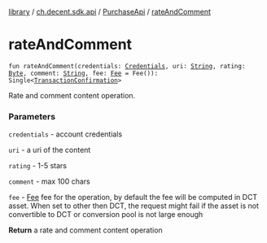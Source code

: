 [library](../../index.md) / [ch.decent.sdk.api](../index.md) / [PurchaseApi](index.md) / [rateAndComment](./rate-and-comment.md)

# rateAndComment

`fun rateAndComment(credentials: `[`Credentials`](../../ch.decent.sdk.crypto/-credentials/index.md)`, uri: `[`String`](https://kotlinlang.org/api/latest/jvm/stdlib/kotlin/-string/index.html)`, rating: `[`Byte`](https://kotlinlang.org/api/latest/jvm/stdlib/kotlin/-byte/index.html)`, comment: `[`String`](https://kotlinlang.org/api/latest/jvm/stdlib/kotlin/-string/index.html)`, fee: `[`Fee`](../../ch.decent.sdk.model/-fee/index.md)` = Fee()): Single<`[`TransactionConfirmation`](../../ch.decent.sdk.model/-transaction-confirmation/index.md)`>`

Rate and comment content operation.

### Parameters

`credentials` - account credentials

`uri` - a uri of the content

`rating` - 1-5 stars

`comment` - max 100 chars

`fee` - [Fee](../../ch.decent.sdk.model/-fee/index.md) fee for the operation, by default the fee will be computed in DCT asset.
When set to other then DCT, the request might fail if the asset is not convertible to DCT or conversion pool is not large enough

**Return**
a rate and comment content operation

